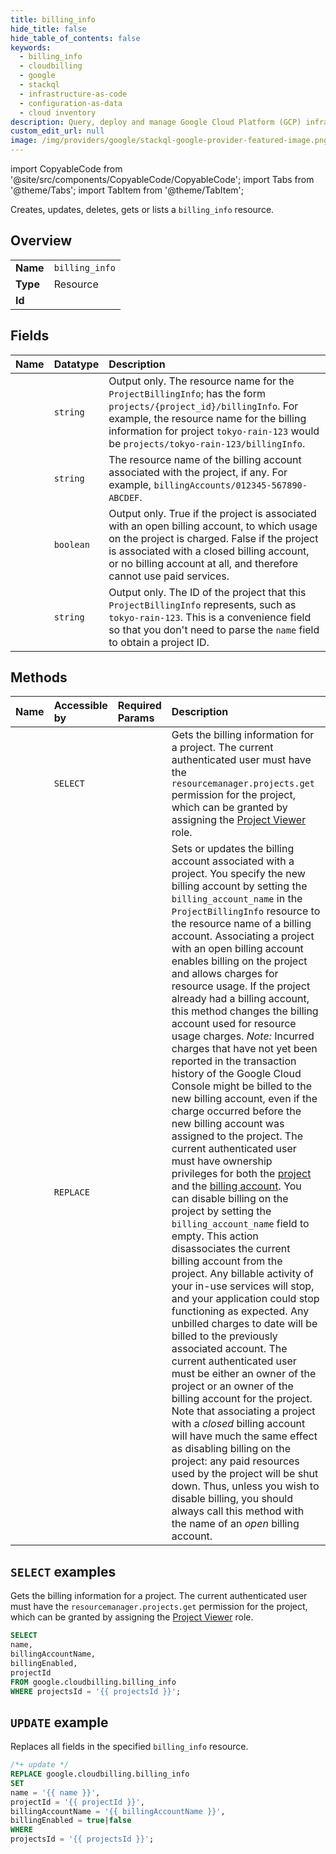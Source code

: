 ```yaml
---
title: billing_info
hide_title: false
hide_table_of_contents: false
keywords:
  - billing_info
  - cloudbilling
  - google
  - stackql
  - infrastructure-as-code
  - configuration-as-data
  - cloud inventory
description: Query, deploy and manage Google Cloud Platform (GCP) infrastructure and resources using SQL
custom_edit_url: null
image: /img/providers/google/stackql-google-provider-featured-image.png
---
```


import CopyableCode from '@site/src/components/CopyableCode/CopyableCode';
import Tabs from '@theme/Tabs';
import TabItem from '@theme/TabItem';

Creates, updates, deletes, gets or lists a <code>billing_info</code> resource.

## Overview
<table><tbody>
<tr><td><b>Name</b></td><td><code>billing_info</code></td></tr>
<tr><td><b>Type</b></td><td>Resource</td></tr>
<tr><td><b>Id</b></td><td><CopyableCode code="google.cloudbilling.billing_info" /></td></tr>
</tbody></table>

## Fields
| Name | Datatype | Description |
|:-----|:---------|:------------|
| <CopyableCode code="name" /> | `string` | Output only. The resource name for the `ProjectBillingInfo`; has the form `projects/{project_id}/billingInfo`. For example, the resource name for the billing information for project `tokyo-rain-123` would be `projects/tokyo-rain-123/billingInfo`. |
| <CopyableCode code="billingAccountName" /> | `string` | The resource name of the billing account associated with the project, if any. For example, `billingAccounts/012345-567890-ABCDEF`. |
| <CopyableCode code="billingEnabled" /> | `boolean` | Output only. True if the project is associated with an open billing account, to which usage on the project is charged. False if the project is associated with a closed billing account, or no billing account at all, and therefore cannot use paid services. |
| <CopyableCode code="projectId" /> | `string` | Output only. The ID of the project that this `ProjectBillingInfo` represents, such as `tokyo-rain-123`. This is a convenience field so that you don't need to parse the `name` field to obtain a project ID. |

## Methods
| Name | Accessible by | Required Params | Description |
|:-----|:--------------|:----------------|:------------|
| <CopyableCode code="get_billing_info" /> | `SELECT` | <CopyableCode code="projectsId" /> | Gets the billing information for a project. The current authenticated user must have the `resourcemanager.projects.get` permission for the project, which can be granted by assigning the [Project Viewer](https://cloud.google.com/iam/docs/understanding-roles#predefined_roles) role. |
| <CopyableCode code="update_billing_info" /> | `REPLACE` | <CopyableCode code="projectsId" /> | Sets or updates the billing account associated with a project. You specify the new billing account by setting the `billing_account_name` in the `ProjectBillingInfo` resource to the resource name of a billing account. Associating a project with an open billing account enables billing on the project and allows charges for resource usage. If the project already had a billing account, this method changes the billing account used for resource usage charges. *Note:* Incurred charges that have not yet been reported in the transaction history of the Google Cloud Console might be billed to the new billing account, even if the charge occurred before the new billing account was assigned to the project. The current authenticated user must have ownership privileges for both the [project](https://cloud.google.com/docs/permissions-overview#h.bgs0oxofvnoo ) and the [billing account](https://cloud.google.com/billing/docs/how-to/billing-access). You can disable billing on the project by setting the `billing_account_name` field to empty. This action disassociates the current billing account from the project. Any billable activity of your in-use services will stop, and your application could stop functioning as expected. Any unbilled charges to date will be billed to the previously associated account. The current authenticated user must be either an owner of the project or an owner of the billing account for the project. Note that associating a project with a *closed* billing account will have much the same effect as disabling billing on the project: any paid resources used by the project will be shut down. Thus, unless you wish to disable billing, you should always call this method with the name of an *open* billing account. |

## `SELECT` examples

Gets the billing information for a project. The current authenticated user must have the `resourcemanager.projects.get` permission for the project, which can be granted by assigning the [Project Viewer](https://cloud.google.com/iam/docs/understanding-roles#predefined_roles) role.

```sql
SELECT
name,
billingAccountName,
billingEnabled,
projectId
FROM google.cloudbilling.billing_info
WHERE projectsId = '{{ projectsId }}'; 
```

## `UPDATE` example

Replaces all fields in the specified <code>billing_info</code> resource.

```sql
/*+ update */
REPLACE google.cloudbilling.billing_info
SET 
name = '{{ name }}',
projectId = '{{ projectId }}',
billingAccountName = '{{ billingAccountName }}',
billingEnabled = true|false
WHERE 
projectsId = '{{ projectsId }}';
```
